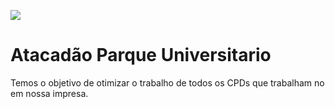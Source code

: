 [![](https://www.atacadao.com.br/_next/static/media/AtacadaoLogo.76eacf87.svg)](https://www.atacadao.com.br/lojas/rondonopolis)
# Atacadão Parque Universitario
Temos o objetivo de otimizar o trabalho de todos os CPDs que trabalham no em nossa impresa.
